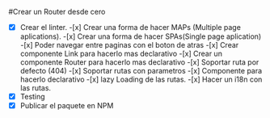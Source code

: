 #Crear un Router desde cero

-[x] Crear el linter. -[x] Crear una forma de hacer MAPs (Multiple page aplications). -[x] Crear una forma de hacer SPAs(Single page aplication) -[x] Poder navegar entre paginas con el boton de atras -[x] Crear componente Link para hacerlo mas declarativo -[x] Crear un componente Router para hacerlo mas declarativo -[x] Soportar ruta por defecto (404) -[x] Soportar rutas con parametros -[x] Componente <Route/> para hacerlo declarativo -[x] lazy Loading de las rutas. -[x] Hacer un i18n con las rutas.
-[x] Testing
-[x] Publicar el paquete en NPM
